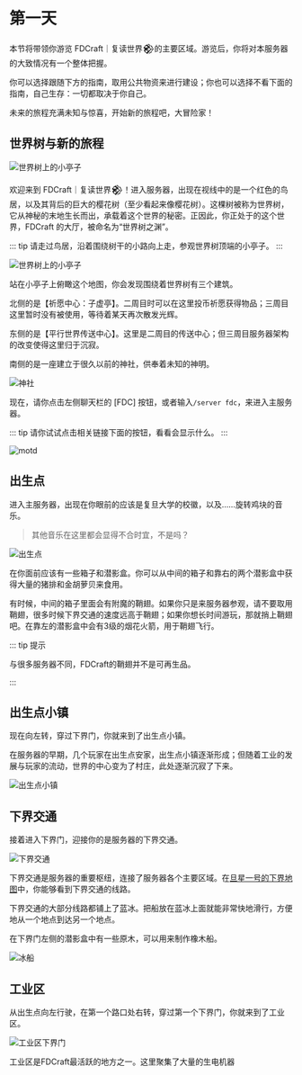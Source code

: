 # 第一天

本节将带领你游览 FDCraft｜复读世界𒆙的主要区域。游览后，你将对本服务器的大致情况有一个整体把握。

你可以选择跟随下方的指南，取用公共物资来进行建设；你也可以选择不看下面的指南，自己生存：一切都取决于你自己。

未来的旅程充满未知与惊喜，开始新的旅程吧，大冒险家！

## 世界树与新的旅程

![世界树上的小亭子](./newbie_img/lobby_1.webp)

欢迎来到 FDCraft｜复读世界𒆙！进入服务器，出现在视线中的是一个红色的鸟居，以及其背后的巨大的樱花树（至少看起来像樱花树）。这棵树被称为世界树，它从神秘的末地生长而出，承载着这个世界的秘密。正因此，你正处于的这个世界，FDCraft 的大厅，被命名为“世界树之渊”。

::: tip 
请走过鸟居，沿着围绕树干的小路向上走，参观世界树顶端的小亭子。
:::

![世界树上的小亭子](./newbie_img/lobby_2.webp)

站在小亭子上俯瞰这个地图，你会发现围绕着世界树有三个建筑。

北侧的是【祈愿中心：子虚亭】。二周目时可以在这里投币祈愿获得物品；三周目这里暂时没有被使用，等待着某天再次散发光辉。

东侧的是【平行世界传送中心】。这里是二周目的传送中心；但三周目服务器架构的改变使得这里归于沉寂。

南侧的是一座建立于很久以前的神社，供奉着未知的神明。

![神社](./newbie_img/old_3.webp)

现在，请你点击左侧聊天栏的 [FDC] 按钮，或者输入`/server fdc`，来进入主服务器。

::: tip 
请你试试点击相关链接下面的按钮，看看会显示什么。
:::

![motd](./newbie_img/motd.png)

## 出生点

进入主服务器，出现在你眼前的应该是复旦大学的校徽，以及……旋转鸡块的音乐。

> 其他音乐在这里都会显得不合时宜，不是吗？

![出生点](./newbie_img/1.webp)

在你面前应该有一些箱子和潜影盒。你可以从中间的箱子和靠右的两个潜影盒中获得大量的猪排和金胡萝贝来食用。

有时候，中间的箱子里面会有附魔的鞘翅。如果你只是来服务器参观，请不要取用鞘翅，很多时候下界交通的速度远高于鞘翅；如果你想长时间游玩，那就捎上鞘翅吧。在靠左的潜影盒中会有3级的烟花火箭，用于鞘翅飞行。

::: tip 提示

与很多服务器不同，FDCraft的鞘翅并不是可再生品。

:::

## 出生点小镇

现在向左转，穿过下界门，你就来到了出生点小镇。

在服务器的早期，几个玩家在出生点安家，出生点小镇逐渐形成；但随着工业的发展与玩家的流动，世界的中心变为了村庄，此处逐渐沉寂了下来。

![出生点小镇](./newbie_img/2.webp)

## 下界交通

接着进入下界门，迎接你的是服务器的下界交通。

![下界交通](./newbie_img/3.webp)

下界交通是服务器的重要枢纽，连接了服务器各个主要区域。在[旦星一号的下界地图](http://mc.fdc.jingyijun.xyz:20410/#world_nether;flat;1,64,0;4)中，你能够看到下界交通的线路。

下界交通的大部分线路都铺上了蓝冰。把船放在蓝冰上面就能非常快地滑行，方便地从一个地点到达另一个地点。

在下界门左侧的潜影盒中有一些原木，可以用来制作橡木船。

![冰船](./newbie_img/4.webp)

## 工业区

从出生点向左行驶，在第一个路口处右转，穿过第一个下界门，你就来到了工业区。

![工业区下界门](./newbie_img/5.webp)

工业区是FDCraft最活跃的地方之一。这里聚集了大量的生电机器
